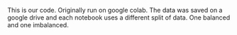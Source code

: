 This is our code. Originally run on google colab. The data was saved on a google drive and each notebook uses a different split of data. One balanced and one imbalanced.
